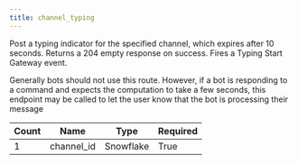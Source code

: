 ```yaml
---
title: channel_typing
---
```

Post a typing indicator for the specified channel, which expires after 10 seconds. Returns a 204 empty response on success. Fires a Typing Start Gateway event.

Generally bots should not use this route. However, if a bot is responding to a command and expects the computation to take a few seconds, this endpoint may be called to let the user know that the bot is processing their message

Count | Name | Type | Required        
----|----|----|----
1 | channel_id | Snowflake | True
